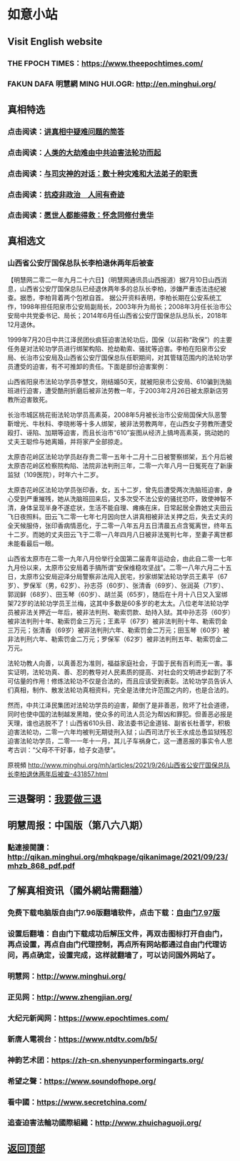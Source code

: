 # 如意小站

## Visit English website

### THE FPOCH TIMES：https://www.theepochtimes.com/

### FAKUN DAFA 明慧網 MING HUI.OGR: http://en.minghui.org/

## 真相特选

### 点击阅读：[讲真相中疑难问题的简答](https://github.com/pinhe91/jcxw3/tree/main)

### 点击阅读：[人类的大劫难由中共迫害法轮功而起](https://github.com/pinhe91/jcxw4/tree/main) 

### 点击阅读：[与司灾神的对话：数十种灾难和大法弟子的职责](https://github.com/pinhe91/jcxw1/tree/main) 

### 点击阅读：[抗疫非政治　人间有奇迹](https://github.com/pinhe91/jcxw2/tree/main) 

### 点击阅读：[愿世人都能得救：怀念同修付贵华](https://github.com/pinhe91/jcxw5/tree/main)

## 真相选文

### 山西省公安厅国保总队长李柏退休两年后被查

【明慧网二零二一年九月二十六日】（明慧网通讯员山西报道）据7月10日山西消息，山西省公安厅国保总队已经退休两年多的总队长李柏，涉嫌严重违法违纪被查。据悉，李柏背着两个包袱自首。
据公开资料表明，李柏长期在公安系统工作，1998年担任阳泉市公安局副局长，2003年升为局长；2008年3月任长治市公安局中共党委书记、局长；2014年6月任山西省公安厅国保总队总队长，2018年12月退休。

1999年7月20日中共江泽民团伙疯狂迫害法轮功后，国保（以前称“政保”）的主要任务是对法轮功学员进行绑架构陷、抢劫勒索、骚扰等迫害。李柏在阳泉市公安局、长治市公安局及山西省公安厅国保总队任职期间，对其管辖范围内的法轮功学员遭受的迫害，有不可推卸的责任。下面是部份迫害案例：

山西省阳泉市法轮功学员李慧文，刚结婚50天，就被阳泉市公安局、610骗到洗脑班进行迫害，遭受酷刑折磨后被非法劳教一年，于2003年2月26日被太原新店劳教所迫害致死。

长治市城区桃花街法轮功学员高素英，2008年5月被长治市公安局国保大队恶警靳增光、牛秋科、李晓彬等十多人绑架，被非法劳教两年，在山西女子劳教所遭受殴打、诬陷、加期等迫害，而且长治市“610”妄图从经济上搞垮高素英，挑动她的丈夫王聪伶与她离婚，并将家产全部掠走。

太原杏花岭区法轮功学员赵存贵二零一五年十二月十二日被警察绑架，五个月后被太原杏花岭区检察院构陷、法院非法判刑三年，二零一六年八月一日冤死在了新康监狱（109医院），时年六十二岁。

太原杏花岭区法轮功学员张印香，女，五十二岁，曾先后遭受两次洗脑班迫害，身心受到严重摧残，她从洗脑班回来后，又多次受不法公安的骚扰恐吓，致使神智不清，身体呈现半身不遂症状，生活不能自理、瘫痪在床，日常起居全靠她丈夫田云飞日夜照料。田云飞二零一七年七月因向世人讲真相被非法关押之后，失去丈夫的全天候服侍，张印香病情恶化，于二零一八年五月五日清晨五点含冤离世，终年五十二岁。而她的丈夫田云飞于二零一八年四月八日被非法冤判七年，至妻子离世都未能看最后一眼。

山西省太原市在二零一九年八月份举行全国第二届青年运动会，由此自二零一七年九月份以来，太原市公安局着手搞所谓“安保维稳攻坚战”。二零一八年六月二十五日，太原市公安局迎泽分局警察非法闯入民宅，抄家绑架法轮功学员王素平（67岁）、罗保军（男，62岁）、孙志芬（60岁）、张清香（69岁）、张润英（71岁）、郭润鲜（68岁）、田玉琴（60岁）、胡兰英（65岁），随后在十月十八日又入室绑架72岁的法轮功学员王兰梅，这其中多数是60多岁的老太太。八位老年法轮功学员被非法关押近一年后，被非法判刑、勒索罚款、劫持入狱。其中孙志芬（60岁）被非法判刑十年、勒索罚金三万元；王素平（67岁）被非法判刑十年、勒索罚金三万元；张清香（69岁）被非法判刑六年、勒索罚金二万元；田玉琴（60岁）被非法判刑六年、勒索罚金二万元；罗保军（62岁）被非法判刑五年、勒索罚金二万元。

法轮功教人向善，以真善忍为准则，福益家庭社会，于国于民有百利而无一害。事实证明，法轮功真、善、忍的教导对人民素质的提高、对社会的文明进步起到了不可估量的作用！修炼法轮功不仅是合法的，而且应该受到表彰。法轮功学员告诉人们真相，制作、散发法轮功真相资料，完全是法律允许范围之内的，也是合法的。

然而，中共江泽民集团对法轮功学员的迫害，颠倒了是非善恶，败坏了社会道德，同时也使中国的法制越发黑暗，使众多的司法人员沦为帮凶和罪犯。但善恶必报是天理，谁也逃脱不了！山西省610头目、政法委书记金道铭、副省长杜善学，积极迫害法轮功，二零一六年均被判无期徒刑入狱；山西司法厅长王水成怂恿监狱残忍迫害法轮功学员，二零一一年十一月，其儿子车祸身亡，这一遭恶报的事实令人思考古训：“父母不干好事，给子女造孽”。

 原視頻 http://www.minghui.org/mh/articles/2021/9/26/山西省公安厅国保总队长李柏退休两年后被查-431857.html

## 三退聲明：[我要做三退](http://tuidang.ddns.net/)

## 明慧周报：中国版（第八六八期）

### 點連接閱讀：http://qikan.minghui.org/mhqkpage/qikanimage/2021/09/23/mhzb_868_pdf.pdf

## 了解真相资讯（國外網站需翻牆）

### 免费下载电脑版自由门7.96版翻墙软件，点击下载：[自由门7.97版](https://github.com/pinhe91/tuiguang/files/6839679/fg797r.zip)

### 设置后翻墙：自由门下载成功后解压文件，再双击图标打开自由门，再点设置，再点自由门代理控制，再点所有网站都通过自由门代理访问，再点确定，设置完成，这样就翻墙了，可以访问国外网站了。

### 明慧网：http://www.minghui.org/

### 正见网：http://www.zhengjian.org/

### 大纪元新闻网：https://www.epochtimes.com/

### 新唐人電視台：https://www.ntdtv.com/b5/

### 神韵艺术团：https://zh-cn.shenyunperformingarts.org/

### 希望之聲：https://www.soundofhope.org/

### 看中國：https://www.secretchina.com/

### 追查迫害法輪功國際組織：http://www.zhuichaguoji.org/

## [返回顶部](https://git.io/Js3EY)
